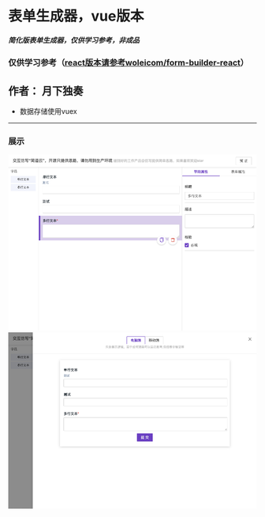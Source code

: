 # 表单生成器，vue版本
##### 简化版表单生成器，仅供学习参考，非成品
### 仅供学习参考（[react版本请参考woleicom/form-builder-react](https://github.com/woleicom/form-builder-react)）
## 作者： 月下独奏

- 数据存储使用vuex
-------------
### 展示
![登录页](./note/vue0.png)
![首页](./note/vue1.png)